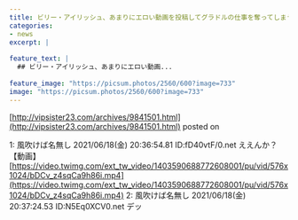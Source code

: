 ```yaml
---
title: ビリー・アイリッシュ、あまりにエロい動画を投稿してグラドルの仕事を奪ってしまう
categories:
- news
excerpt: |
  
feature_text: |
  ## ビリー・アイリッシュ、あまりにエロい動画...
  
feature_image: "https://picsum.photos/2560/600?image=733"
image: "https://picsum.photos/2560/600?image=733"
---
```


[http://vipsister23.com/archives/9841501.html](http://vipsister23.com/archives/9841501.html)
posted on 

<!--more-->

1: 風吹けば名無し 2021/06/18(金) 20:36:54.81 ID:fD40vtF/0.net ええんか？ 【動画】[https://video.twimg.com/ext_tw_video/1403590688772608001/pu/vid/576x1024/bDCv_z4sqCa9h86i.mp4](https://video.twimg.com/ext_tw_video/1403590688772608001/pu/vid/576x1024/bDCv_z4sqCa9h86i.mp4) 2: 風吹けば名無し 2021/06/18(金) 20:37:24.53 ID:N5Eq0XCV0.net デッ
